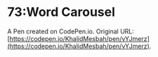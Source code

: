 # 73:Word Carousel

A Pen created on CodePen.io. Original URL: [https://codepen.io/KhalidMesbah/pen/vYJmerz](https://codepen.io/KhalidMesbah/pen/vYJmerz).



